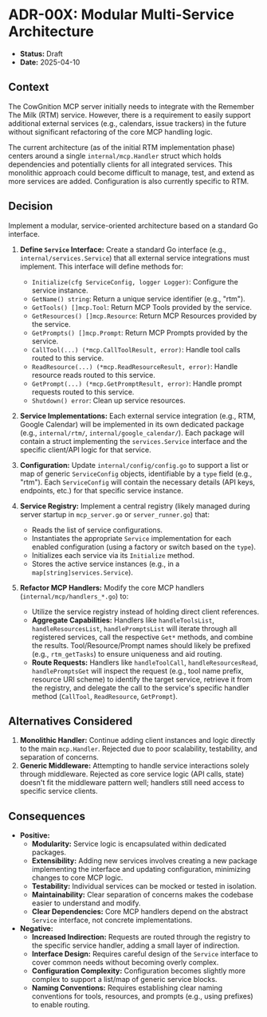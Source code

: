 # ADR-00X: Modular Multi-Service Architecture

- **Status:** Draft
- **Date:** 2025-04-10

## Context

The CowGnition MCP server initially needs to integrate with the Remember The Milk (RTM) service. However, there is a requirement to easily support additional external services (e.g., calendars, issue trackers) in the future without significant refactoring of the core MCP handling logic.

The current architecture (as of the initial RTM implementation phase) centers around a single `internal/mcp.Handler` struct which holds dependencies and potentially clients for all integrated services. This monolithic approach could become difficult to manage, test, and extend as more services are added. Configuration is also currently specific to RTM.

## Decision

Implement a modular, service-oriented architecture based on a standard Go interface.

1.  **Define `Service` Interface:** Create a standard Go interface (e.g., `internal/services.Service`) that all external service integrations must implement. This interface will define methods for:

    - `Initialize(cfg ServiceConfig, logger Logger)`: Configure the service instance.
    - `GetName() string`: Return a unique service identifier (e.g., "rtm").
    - `GetTools() []mcp.Tool`: Return MCP Tools provided by the service.
    - `GetResources() []mcp.Resource`: Return MCP Resources provided by the service.
    - `GetPrompts() []mcp.Prompt`: Return MCP Prompts provided by the service.
    - `CallTool(...) (*mcp.CallToolResult, error)`: Handle tool calls routed to this service.
    - `ReadResource(...) (*mcp.ReadResourceResult, error)`: Handle resource reads routed to this service.
    - `GetPrompt(...) (*mcp.GetPromptResult, error)`: Handle prompt requests routed to this service.
    - `Shutdown() error`: Clean up service resources.

2.  **Service Implementations:** Each external service integration (e.g., RTM, Google Calendar) will be implemented in its own dedicated package (e.g., `internal/rtm/`, `internal/google_calendar/`). Each package will contain a struct implementing the `services.Service` interface and the specific client/API logic for that service.

3.  **Configuration:** Update `internal/config/config.go` to support a list or map of generic `ServiceConfig` objects, identifiable by a `type` field (e.g., "rtm"). Each `ServiceConfig` will contain the necessary details (API keys, endpoints, etc.) for that specific service instance.

4.  **Service Registry:** Implement a central registry (likely managed during server startup in `mcp_server.go` or `server_runner.go`) that:

    - Reads the list of service configurations.
    - Instantiates the appropriate `Service` implementation for each enabled configuration (using a factory or switch based on the `type`).
    - Initializes each service via its `Initialize` method.
    - Stores the active service instances (e.g., in a `map[string]services.Service`).

5.  **Refactor MCP Handlers:** Modify the core MCP handlers (`internal/mcp/handlers_*.go`) to:
    - Utilize the service registry instead of holding direct client references.
    - **Aggregate Capabilities:** Handlers like `handleToolsList`, `handleResourcesList`, `handlePromptsList` will iterate through all registered services, call the respective `Get*` methods, and combine the results. Tool/Resource/Prompt names should likely be prefixed (e.g., `rtm_getTasks`) to ensure uniqueness and aid routing.
    - **Route Requests:** Handlers like `handleToolCall`, `handleResourcesRead`, `handlePromptsGet` will inspect the request (e.g., tool name prefix, resource URI scheme) to identify the target service, retrieve it from the registry, and delegate the call to the service's specific handler method (`CallTool`, `ReadResource`, `GetPrompt`).

## Alternatives Considered

1.  **Monolithic Handler:** Continue adding client instances and logic directly to the main `mcp.Handler`. Rejected due to poor scalability, testability, and separation of concerns.
2.  **Generic Middleware:** Attempting to handle service interactions solely through middleware. Rejected as core service logic (API calls, state) doesn't fit the middleware pattern well; handlers still need access to specific service clients.

## Consequences

- **Positive:**
  - **Modularity:** Service logic is encapsulated within dedicated packages.
  - **Extensibility:** Adding new services involves creating a new package implementing the interface and updating configuration, minimizing changes to core MCP logic.
  - **Testability:** Individual services can be mocked or tested in isolation.
  - **Maintainability:** Clear separation of concerns makes the codebase easier to understand and modify.
  - **Clear Dependencies:** Core MCP handlers depend on the abstract `Service` interface, not concrete implementations.
- **Negative:**
  - **Increased Indirection:** Requests are routed through the registry to the specific service handler, adding a small layer of indirection.
  - **Interface Design:** Requires careful design of the `Service` interface to cover common needs without becoming overly complex.
  - **Configuration Complexity:** Configuration becomes slightly more complex to support a list/map of generic service blocks.
  - **Naming Conventions:** Requires establishing clear naming conventions for tools, resources, and prompts (e.g., using prefixes) to enable routing.
